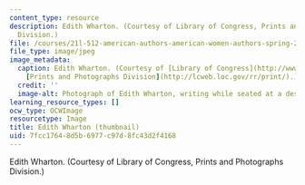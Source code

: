 ```yaml
---
content_type: resource
description: Edith Wharton. (Courtesy of Library of Congress, Prints and Photographs
  Division.)
file: /courses/21l-512-american-authors-american-women-authors-spring-2003/7fcc17648d5b6977c97d8fc43d2f4168_21l-512s03-th.jpg
file_type: image/jpeg
image_metadata:
  caption: Edith Wharton. (Courtesy of [Library of Congress](http://www.loc.gov/),
    [Prints and Photographs Division](http://lcweb.loc.gov/rr/print/).)
  credit: ''
  image-alt: Photograph of Edith Wharton, writing while seated at a desk.
learning_resource_types: []
ocw_type: OCWImage
resourcetype: Image
title: Edith Wharton (thumbnail)
uid: 7fcc1764-8d5b-6977-c97d-8fc43d2f4168
---
```

Edith Wharton. (Courtesy of Library of Congress, Prints and Photographs Division.)


